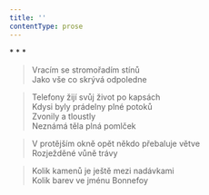 ```yaml
---
title: ''
contentType: prose
---
```


\* \* \*

> Vracím se stromořadím stínů  
> Jako vše co skrývá odpoledne

> Telefony žijí svůj život po kapsách  
> Kdysi byly prádelny plné potoků  
> Zvonily a tloustly  
> Neznámá těla plná pomlček

> V protějším okně opět někdo přebaluje větve  
> Rozježděné vůně trávy

> Kolik kamenů je ještě mezi nadávkami  
> Kolik barev ve jménu Bonnefoy
